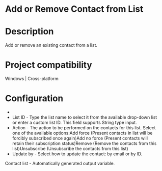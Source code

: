 ﻿# Add or Remove Contact from List

# Description

Add or remove an existing contact from a list.

# Project compatibility

Windows | Cross-platform

# Configuration

* 
* List ID - Type the list name to select it from the available drop-down list or enter a custom list ID. This field supports String type input.
* Action - The action to be performed on the contacts for this list. Select one of the available options:Add force (Present contacts in list will be forcibly subscribed once again)Add no force (Present contacts will retain their subscription status)Remove (Remove the contacts from this list)Unsubscribe (Unsubscribe the contacts from this list)
* Update by - Select how to update the contact: by email or by ID.





Contact list - Automatically generated output variable.
